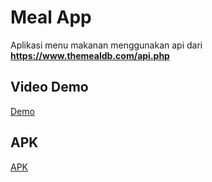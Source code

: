 
# Meal App

Aplikasi menu makanan menggunakan api dari **https://www.themealdb.com/api.php**

## Video Demo
[Demo](https://github.com/Harits19/meal_app/blob/main/files/video-demo.mp4)

## APK
[APK](https://github.com/Harits19/meal_app/blob/main/files/app-release.apk)
